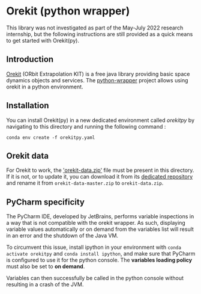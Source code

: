 # Orekit (python wrapper)

This library was not investigated as part of the May-July 2022 research internship, but the following instructions are
still provided as a quick means to get started with Orekit(py).

## Introduction

[Orekit](https://www.orekit.org/) (ORbit Extrapolation KIT) is a free java library providing basic space dynamics
objects and services. The
[python-wrapper](https://gitlab.orekit.org/orekit-labs/python-wrapper) project allows using orekit in a python
environment.

## Installation

You can install Orekit(py) in a new dedicated environment called *orekitpy* by navigating to this directory and running
the following command :

```
conda env create -f orekitpy.yaml
```

## Orekit data

For Orekit to work, the ['orekit-data.zip'](orekit-data.zip) file must be present in this directory. If it is not, or to
update it, you can download it from its [dedicated repository](https://gitlab.orekit.org/orekit/orekit-data) and rename
it from `orekit-data-master.zip` to `orekit-data.zip`.

## PyCharm specificity

The PyCharm IDE, developed by JetBrains, performs variable inspections in a way that is not compatible with the orekit
wrapper. As such, displaying variable values automatically or on demand from the variables list will result in an error
and the shutdown of the Java VM.

To circumvent this issue, install ipython in your environment with `conda activate orekitpy`
and `conda install ipython`, and make sure that PyCharm is configured to use it for the python console.
The **variables loading policy** must also be set to **on demand**.

Variables can then successfully be called in the python console without resulting in a crash of the JVM.



